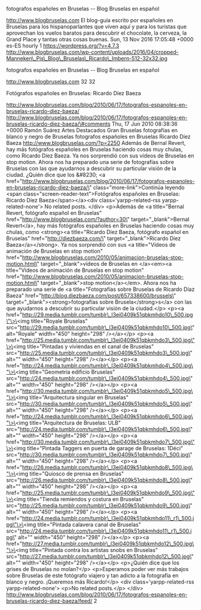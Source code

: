 fotografos españoles en Bruselas -- Blog Bruselas en español

http://www.blogbruselas.com El blog-guía escrito por españoles en
Bruselas para los hispanoparlantes que viven aquí y para los turistas
que aprovechan los vuelos baratos para descubrir el chocolate, la
cerveza, la Grand Place y tantas otras cosas buenas. Sun, 13 Nov 2016
17:05:48 +0000 es-ES hourly 1 https://wordpress.org/?v=4.7.3
http://www.blogbruselas.com/wp-content/uploads/2016/04/cropped-Manneken\_Pis\_Blog\_Bruselas\_Ricardo\_Imbern-512-32x32.jpg

fotografos españoles en Bruselas -- Blog Bruselas en español

http://www.blogbruselas.com 32 32

Fotógrafos españoles en Bruselas: Ricardo Díez Baeza

http://www.blogbruselas.com/blog/2010/06/17/fotografos-espanoles-en-bruselas-ricardo-diez-baeza/
http://www.blogbruselas.com/blog/2010/06/17/fotografos-espanoles-en-bruselas-ricardo-diez-baeza/\#comments
Thu, 17 Jun 2010 08:38:36 +0000 Ramón Suárez Artes Destacados Gran
Bruselas fotografías en blanco y negro de Bruselas fotografos españoles
en Bruselas Ricardo Díez Baeza http://www.blogbruselas.com/?p=2250
Además de Bernal Revert, hay más fotógrafos españoles en Bruselas
haciendo cosas muy chulas, como Ricardo Díez Baeza. Ya nos sorprendió
con sus vídeos de Bruselas en stop motion. Ahora nos ha preparado una
serie de fotografías sobre Bruselas con las que ayudarnos a descubrir su
particular visión de la ciudad. ¿Quién dice que los &\#8230; \<a
href=\"http://www.blogbruselas.com/blog/2010/06/17/fotografos-espanoles-en-bruselas-ricardo-diez-baeza/\"
class=\"more-link\"\>Continúa leyendo \<span
class=\"screen-reader-text\"\>Fotógrafos españoles en Bruselas: Ricardo
Díez Baeza\</span\>\</a\>\<div class=\'yarpp-related-rss
yarpp-related-none\'\> No related posts. \</div\> \<p\>Además de \<a
title=\"Bernal Revert, fotógrafo español en Bruselas\"
href=\"http://www.blogbruselas.com/?author=30\"
target=\"\_blank\"\>Bernal Revert\</a\>, hay más fotógrafos españoles en
Bruselas haciendo cosas muy chulas, como \<strong\>\<a title=\"Ricardo
Díez Baeza, fotógrafo español en Bruselas\"
href=\"http://diezbaeza.com/\" target=\"\_blank\"\>Ricardo Díez
Baeza\</a\>\</strong\>. Ya nos sorprendió con sus \<a title=\"Vídeos de
animación de Bruselas en stop motion\"
href=\"http://www.blogbruselas.com/2010/05/animacion-bruselas-stop-motion.html\"
target=\"\_blank\"\>vídeos de Bruselas en \</a\>\<em\>\<a title=\"Vídeos
de animación de Bruselas en stop motion\"
href=\"http://www.blogbruselas.com/2010/05/animacion-bruselas-stop-motion.html\"
target=\"\_blank\"\>stop motion\</a\>\</em\>. Ahora nos ha preparado una
serie de \<a title=\"Fotografías sobre Bruselas de Ricardo Díaz Baeza\"
href=\"http://blog.diezbaeza.com/post/657338600/brussels\"
target=\"\_blank\"\>\<strong\>fotografías sobre
Brusela\</strong\>s\</a\> con las que ayudarnos a descubrir su
particular visión de la ciudad.\</p\> \<p\>\<a
href=\"http://29.media.tumblr.com/tumblr\_l3ei0409k51qbkmhdo10\_500.jpg\"\>\<img
title=\"Royale Bruselas\"
src=\"http://29.media.tumblr.com/tumblr\_l3ei0409k51qbkmhdo10\_500.jpg\"
alt=\"Royale\" width=\"450\" height=\"298\" /\>\</a\>\</p\> \<p\>\<a
href=\"http://25.media.tumblr.com/tumblr\_l3ei0409k51qbkmhdo3\_500.jpg\"\>\<img
title=\"Pintadas y viviendas en el canal de Bruselas\"
src=\"http://25.media.tumblr.com/tumblr\_l3ei0409k51qbkmhdo3\_500.jpg\"
alt=\"\" width=\"450\" height=\"298\" /\>\</a\>\</p\> \<p\>\<a
href=\"http://24.media.tumblr.com/tumblr\_l3ei0409k51qbkmhdo4\_500.jpg\"\>\<img
title=\"Geometría edificio Bruselas\"
src=\"http://24.media.tumblr.com/tumblr\_l3ei0409k51qbkmhdo4\_500.jpg\"
alt=\"\" width=\"450\" height=\"298\" /\>\</a\>\</p\> \<p\>\<a
href=\"http://30.media.tumblr.com/tumblr\_l3ei0409k51qbkmhdo5\_500.jpg\"\>\<img
title=\"Arquitectura singular en Bruselas\"
src=\"http://30.media.tumblr.com/tumblr\_l3ei0409k51qbkmhdo5\_500.jpg\"
alt=\"\" width=\"450\" height=\"298\" /\>\</a\>\</p\> \<p\>\<a
href=\"http://24.media.tumblr.com/tumblr\_l3ei0409k51qbkmhdo6\_500.jpg\"\>\<img
title=\"Arquitectura de Bruselas: ULB\"
src=\"http://24.media.tumblr.com/tumblr\_l3ei0409k51qbkmhdo6\_500.jpg\"
alt=\"\" width=\"450\" height=\"298\" /\>\</a\>\</p\> \<p\>\<a
href=\"http://30.media.tumblr.com/tumblr\_l3ei0409k51qbkmhdo7\_500.jpg\"\>\<img
title=\"Pintada Taggers en puerta de garage de Bruselas: 1Déci\"
src=\"http://30.media.tumblr.com/tumblr\_l3ei0409k51qbkmhdo7\_500.jpg\"
alt=\"\" width=\"450\" height=\"298\" /\>\</a\>\</p\> \<p\>\<a
href=\"http://26.media.tumblr.com/tumblr\_l3ei0409k51qbkmhdo8\_500.jpg\"\>\<img
title=\"Quiosco de prensa en Bruselas\"
src=\"http://26.media.tumblr.com/tumblr\_l3ei0409k51qbkmhdo8\_500.jpg\"
alt=\"\" width=\"450\" height=\"298\" /\>\</a\>\</p\> \<p\>\<a
href=\"http://25.media.tumblr.com/tumblr\_l3ei0409k51qbkmhdo9\_500.jpg\"\>\<img
title=\"Tienda remiendos y costura en Bruselas\"
src=\"http://25.media.tumblr.com/tumblr\_l3ei0409k51qbkmhdo9\_500.jpg\"
alt=\"\" width=\"450\" height=\"298\" /\>\</a\>\</p\> \<p\>\<a
href=\"http://24.media.tumblr.com/tumblr\_l3ei0409k51qbkmhdo11\_r1\_500.jpg\"\>\<img
title=\"Pintada calavera canal de Bruselas\"
src=\"http://24.media.tumblr.com/tumblr\_l3ei0409k51qbkmhdo11\_r1\_500.jpg\"
alt=\"\" width=\"450\" height=\"298\" /\>\</a\>\</p\> \<p\>\<a
href=\"http://27.media.tumblr.com/tumblr\_l3ei0409k51qbkmhdo12\_500.jpg\"\>\<img
title=\"Pintada contra los artistas snobs en Bruselas\"
src=\"http://27.media.tumblr.com/tumblr\_l3ei0409k51qbkmhdo12\_500.jpg\"
alt=\"\" width=\"450\" height=\"298\" /\>\</a\>\</p\> \<p\>¿Quién dice
que los grises de Bruselas no molan?\</p\> \<p\>Esperamos poder ver más
trabajos sobre Bruselas de este fotógrafo viajero y tan adicto a la
fotografía en blanco y negro. ¡Queremos más Ricardo!\</p\> \<div
class=\'yarpp-related-rss yarpp-related-none\'\> \<p\>No related
posts.\</p\> \</div\>
http://www.blogbruselas.com/blog/2010/06/17/fotografos-espanoles-en-bruselas-ricardo-diez-baeza/feed/
2
